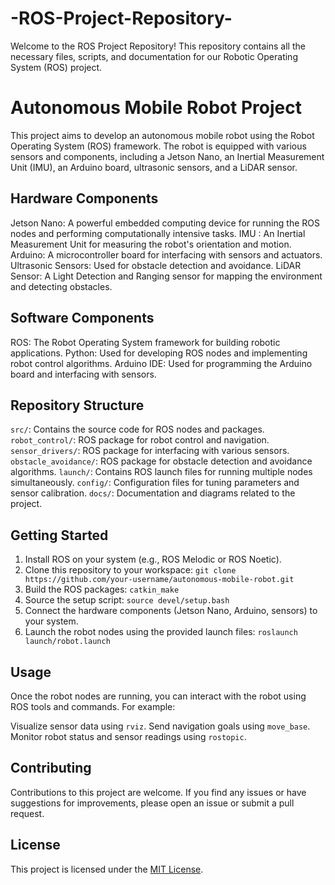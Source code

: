 # -ROS-Project-Repository-
Welcome to the ROS Project Repository! This repository contains all the necessary files, scripts, and documentation for our Robotic Operating System (ROS) project.

# Autonomous Mobile Robot Project

This project aims to develop an autonomous mobile robot using the Robot Operating System (ROS) framework. The robot is equipped with various sensors and components, including a Jetson Nano, an Inertial Measurement Unit (IMU), an Arduino board, ultrasonic sensors, and a LiDAR sensor.

## Hardware Components

Jetson Nano: A powerful embedded computing device for running the ROS nodes and performing computationally intensive tasks.
IMU : An Inertial Measurement Unit for measuring the robot's orientation and motion.
Arduino: A microcontroller board for interfacing with sensors and actuators.
Ultrasonic Sensors: Used for obstacle detection and avoidance.
LiDAR Sensor: A Light Detection and Ranging sensor for mapping the environment and detecting obstacles.

## Software Components

ROS: The Robot Operating System framework for building robotic applications.
Python: Used for developing ROS nodes and implementing robot control algorithms.
Arduino IDE: Used for programming the Arduino board and interfacing with sensors.

## Repository Structure

`src/`: Contains the source code for ROS nodes and packages.
`robot_control/`: ROS package for robot control and navigation.
`sensor_drivers/`: ROS package for interfacing with various sensors.
`obstacle_avoidance/`: ROS package for obstacle detection and avoidance algorithms.
 `launch/`: Contains ROS launch files for running multiple nodes simultaneously.
`config/`: Configuration files for tuning parameters and sensor calibration.
 `docs/`: Documentation and diagrams related to the project.

## Getting Started

1. Install ROS on your system (e.g., ROS Melodic or ROS Noetic).
2. Clone this repository to your workspace: `git clone https://github.com/your-username/autonomous-mobile-robot.git`
3. Build the ROS packages: `catkin_make`
4. Source the setup script: `source devel/setup.bash`
5. Connect the hardware components (Jetson Nano, Arduino, sensors) to your system.
6. Launch the robot nodes using the provided launch files: `roslaunch launch/robot.launch`

## Usage

Once the robot nodes are running, you can interact with the robot using ROS tools and commands. For example:

 Visualize sensor data using `rviz`.
 Send navigation goals using `move_base`.
Monitor robot status and sensor readings using `rostopic`.


## Contributing

Contributions to this project are welcome. If you find any issues or have suggestions for improvements, please open an issue or submit a pull request.

## License

This project is licensed under the [MIT License](LICENSE).
